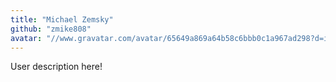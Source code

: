 ```yaml
---
title: "Michael Zemsky"
github: "zmike808"
avatar: "//www.gravatar.com/avatar/65649a869a64b58c6bbb0c1a967ad298?d=identicon"
---
```


User description here!

